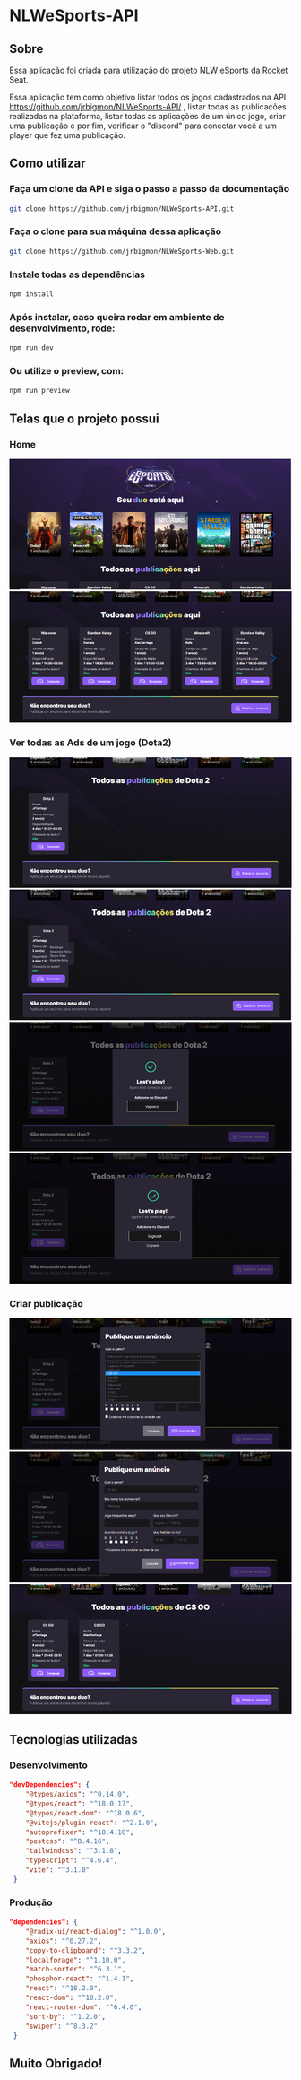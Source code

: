 # NLWeSports-API
## Sobre 
Essa aplicação foi criada para utilização do projeto NLW eSports da Rocket Seat.

Essa aplicação tem como objetivo listar todos os jogos cadastrados na API https://github.com/jrbigmon/NLWeSports-API/ , listar todas as publicações realizadas na plataforma, 
listar todas as aplicações de um único jogo, criar uma publicação e por fim, verificar o "discord" para conectar você a um player que fez uma publicação.

## Como utilizar
### Faça um clone da API e siga o passo a passo da documentação
```bash
git clone https://github.com/jrbigmon/NLWeSports-API.git
```
### Faça o clone para sua máquina dessa aplicação
```bash
git clone https://github.com/jrbigmon/NLWeSports-Web.git
```
### Instale todas as dependências
```bash
npm install
```
### Após instalar, caso queira rodar em ambiente de desenvolvimento, rode:
```bash
npm run dev
```
### Ou utilize o preview, com:
```bash
npm run preview
```

## Telas que o projeto possui
### Home
![alt text](./public/ReadmeImages/home-1.PNG)
![alt text](./public/ReadmeImages/home-2.PNG)
### Ver todas as Ads de um jogo (Dota2)
![alt text](./public/ReadmeImages/ads-dota2-1.PNG)
![alt text](./public/ReadmeImages/ads-dota2-2.png)
![alt text](./public/ReadmeImages/ads-dota2-3.PNG)
![alt text](./public/ReadmeImages/ads-dota2-4.png)
### Criar publicação
![alt text](./public/ReadmeImages/ads-modal-1.png)
![alt text](./public/ReadmeImages/ads-modal-2.PNG)
![alt text](./public/ReadmeImages/ads-modal-3.PNG)

## Tecnologias utilizadas
### Desenvolvimento 
```json
"devDependencies": {
    "@types/axios": "^0.14.0",
    "@types/react": "^18.0.17",
    "@types/react-dom": "^18.0.6",
    "@vitejs/plugin-react": "^2.1.0",
    "autoprefixer": "^10.4.10",
    "postcss": "^8.4.16",
    "tailwindcss": "^3.1.8",
    "typescript": "^4.6.4",
    "vite": "^3.1.0"
 }
```
### Produção
```json
"dependencies": {
    "@radix-ui/react-dialog": "^1.0.0",
    "axios": "^0.27.2",
    "copy-to-clipboard": "^3.3.2",
    "localforage": "^1.10.0",
    "match-sorter": "^6.3.1",
    "phosphor-react": "^1.4.1",
    "react": "^18.2.0",
    "react-dom": "^18.2.0",
    "react-router-dom": "^6.4.0",
    "sort-by": "^1.2.0",
    "swiper": "^8.3.2"
 }
```

## Muito Obrigado!
